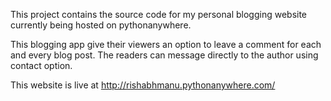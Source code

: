 This project contains the source code for my personal blogging website currently being hosted on pythonanywhere.

This blogging app give their viewers an option to leave a comment for each and every blog post. The readers can message directly to the author using contact option.

This website is live at http://rishabhmanu.pythonanywhere.com/


